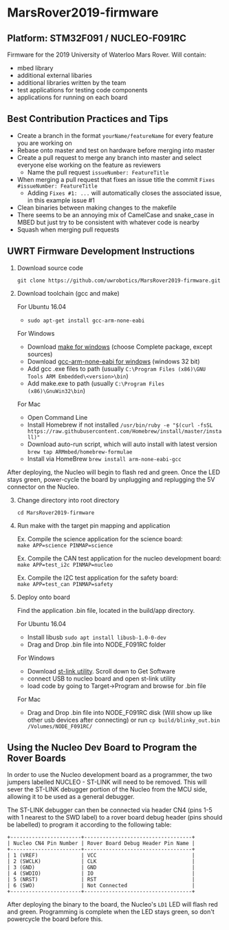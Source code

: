 # MarsRover2019-firmware

## Platform: STM32F091 / NUCLEO-F091RC

Firmware for the 2019 University of Waterloo Mars Rover. Will contain:
- mbed library
- additional external libaries
- additional libraries written by the team
- test applications for testing code components
- applications for running on each board

## Best Contribution Practices and Tips

- Create a branch in the format `yourName/featureName` for every feature you are working on
- Rebase onto master and test on hardware before merging into master
- Create a pull request to merge any branch into master and select everyone else working on the feature as reviewers
  - Name the pull request `issueNumber: FeatureTitle`
- When merging a pull request that fixes an issue title the commit `Fixes #issueNumber: FeatureTitle`
  - Adding `Fixes #1: ...` will automatically closes the associated issue, in this example issue #1
- Clean binaries between making changes to the makefile
- There seems to be an annoying mix of CamelCase and snake_case in MBED but just try to be consistent with whatever code is nearby
- Squash when merging pull requests

## UWRT Firmware Development Instructions

1. Download source code 
    
    `git clone https://github.com/uwrobotics/MarsRover2019-firmware.git`

2. Download toolchain (gcc and make)
   
   For Ubuntu 16.04
    - `sudo apt-get install gcc-arm-none-eabi`
		
	For Windows
    - Download [make for windows](http://gnuwin32.sourceforge.net/packages/make.htm) (choose Complete package, except sources)
    - Download [gcc-arm-none-eabi for windows](https://developer.arm.com/open-source/gnu-toolchain/gnu-rm/downloads) (windows 32 bit)
    - Add gcc .exe files to path (usually `C:\Program Files (x86)\GNU Tools ARM Embedded\<version>\bin`)
    - Add make.exe to path (usually `C:\Program Files (x86)\GnuWin32\bin`)
	
	For Mac
    - Open Command Line
    - Install Homebrew if not installed 
    	`/usr/bin/ruby -e "$(curl -fsSL https://raw.githubusercontent.com/Homebrew/install/master/install)"`
    - Download auto-run script, which will auto install <arm-none-eabi-gcc> with latest version
    	`brew tap ARMmbed/homebrew-formulae`
    - Install <arm-none-eabi-gcc> via HomeBrew
    	`brew install arm-none-eabi-gcc`

After deploying, the Nucleo will begin to flash red and green. Once the LED stays green, power-cycle the board by unplugging and replugging the 5V connector on the Nucleo.
	
3. Change directory into root directory

    `cd MarsRover2019-firmware`

4. Run make with the target pin mapping and application

    Ex. Compile the science application for the science board:  
    `make APP=science PINMAP=science`

    Ex. Compile the CAN test application for the nucleo development board:  
    `make APP=test_i2c PINMAP=nucleo`

    Ex. Compile the I2C test application for the safety board:  
    `make APP=test_can PINMAP=safety`

5. Deploy onto board

    Find the application .bin file, located in the build/app directory.

	For Ubuntu 16.04
		
    - Install libusb `sudo apt install libusb-1.0-0-dev`
    - Drag and Drop .bin file into NODE_F091RC folder
	
	For Windows
    
    - Download [st-link utility](http://www.st.com/content/st_com/en/products/development-tools/software-development-tools/stm32-software-development-tools/stm32-programmers/stsw-link004.html). Scroll down to Get Software
    - connect USB to nucleo board and open st-link utility
    - load code by going to Target->Program and browse for .bin file
	
	For Mac
    - Drag and Drop .bin file into NODE_F091RC disk (Will show up like other usb devices after connecting) or run `cp build/blinky_out.bin /Volumes/NODE_F091RC/`
    
## Using the Nucleo Dev Board to Program the Rover Boards

In order to use the Nucleo development board as a programmer, the two jumpers labelled NUCLEO - ST-LINK will need to be removed. This will sever the ST-LINK debugger portion of the Nucleo from the MCU side, allowing it to be used as a general debugger.

The ST-LINK debugger can then be connected via header CN4 (pins 1-5 with 1 nearest to the SWD label) to a rover board debug header (pins should be labelled) to program it according to the following table:

```
+-----------------------+-----------------------------------+
| Nucleo CN4 Pin Number | Rover Board Debug Header Pin Name |
+-----------------------+-----------------------------------+
| 1 (VREF)              | VCC                               |
| 2 (SWCLK)             | CLK                               |
| 3 (GND)               | GND                               |
| 4 (SWDIO)             | IO                                |
| 5 (NRST)              | RST                               |
| 6 (SWO)               | Not Connected                     |
+-----------------------+-----------------------------------+
```

After deploying the binary to the board, the Nucleo's `LD1` LED will flash red and green. Programming is complete when the LED stays green, so don't powercycle the board before this.

